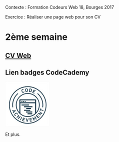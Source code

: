 Contexte : Formation Codeurs Web 18, Bourges 2017

Exercice : Réaliser une page web pour son CV

# 2ème semaine

## [CV Web](https://cdn.rawgit.com/LaureBre/Premier-HTML-CV/ea6e2472/CVLaureBredelet.html)

## Lien badges CodeCademy

[![CodeCademy](images/BadgesCodecademy.jpg)](https://www.codecademy.com/users/LauBre/achievements)

Et plus.
